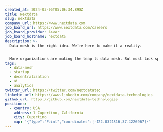 ```yaml
---
created_at: 2024-03-06T05:06:34.898Z
title: Nextdata
slug: nextdata
company_url: https://www.nextdata.com
job_board_url: https://www.nextdata.com/careers
job_board_provider: lever
job_board_hostname: nextdata
description: >-
  Data mesh is the right idea. We’re here to make it a reality.


  More organizations are making the leap to data mesh. But most lack specialists, depend on centralized governance, and can’t share data across boundaries of technology and trust. Our mission is to make the experience of creating, sharing, discovering, and using data connected, fast and fair.
tags:
  - data-mesh
  - startup
  - decentralization
  - ai
  - analytics
twitter_url: https://twitter.com/nextdatatec
linkedin_url: https://www.linkedin.com/company/nextdata-technologies
github_url: https://github.com/nextdata-technologies
positions:
  - country: USA
    address: 1 Cupertino, California
    city: Cupertino
    map: '{"type":"Point","coordinates":[-122.0321816,37.3226967]}'
---
```

